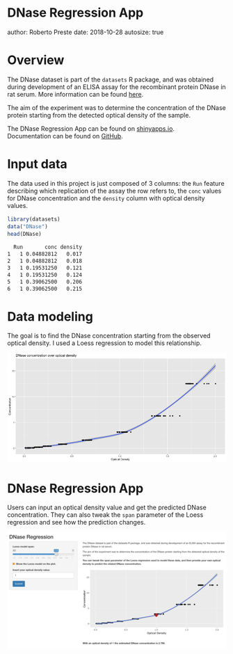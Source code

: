 DNase Regression App
========================================================
author: Roberto Preste
date: 2018-10-28 
autosize: true

Overview
========================================================

The DNase dataset is part of the `datasets` R package, and was obtained during development of an ELISA assay for the recombinant protein DNase in rat serum. More information can be found [here](https://stat.ethz.ch/R-manual/R-devel/library/datasets/html/DNase.html).  

The aim of the experiment was to determine the concentration of the DNase protein starting from the detected optical density of the sample.  

The DNase Regression App can be found on [shinyapps.io](https://robertopreste.shinyapps.io/DNaseRegressionApp/).  
Documentation can be found on [GitHub](https://github.com/robertopreste/datasciencecoursera/tree/master/Developing_Data_Products/Course_Project).  


Input data
========================================================

The data used in this project is just composed of 3 columns: the `Run` feature describing which replication of the assay the row refers to, the `conc` values for DNase concentration and the `density` column with optical density values.  


```r
library(datasets)
data("DNase")
head(DNase)
```

```
  Run       conc density
1   1 0.04882812   0.017
2   1 0.04882812   0.018
3   1 0.19531250   0.121
4   1 0.19531250   0.124
5   1 0.39062500   0.206
6   1 0.39062500   0.215
```


Data modeling 
========================================================

The goal is to find the DNase concentration starting from the observed optical density. I used a Loess regression to model this relationship.  

![plot of chunk unnamed-chunk-2](DNaseRegressionPitch-figure/unnamed-chunk-2-1.png)


DNase Regression App
========================================================

Users can input an optical density value and get the predicted DNase concentration. They can also tweak the `span` parameter of the Loess regression and see how the prediction changes.  

[![screenshot](app_shot.jpg)](https://robertopreste.shinyapps.io/DNaseRegressionApp/)  


